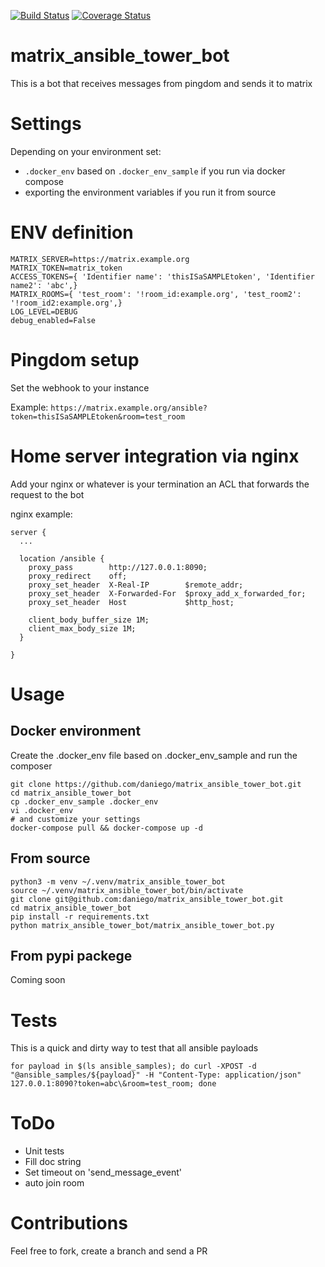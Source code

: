 [![Build Status](https://travis-ci.org/daniego/matrix_ansible_tower_bot.svg?branch=master)](https://travis-ci.org/daniego/matrix_ansible_tower_bot)
[![Coverage Status](https://coveralls.io/repos/github/daniego/matrix_ansible_tower_bot/badge.svg?branch=tests)](https://coveralls.io/github/daniego/matrix_ansible_tower_bot?branch=tests)

# matrix_ansible_tower_bot

This is a bot that receives messages from pingdom and sends it to matrix

# Settings
Depending on your environment set:
- `.docker_env` based on `.docker_env_sample` if you run via docker compose
- exporting the environment variables if you run it from source

# ENV definition
```
MATRIX_SERVER=https://matrix.example.org
MATRIX_TOKEN=matrix_token
ACCESS_TOKENS={ 'Identifier name': 'thisISaSAMPLEtoken', 'Identifier name2': 'abc',}
MATRIX_ROOMS={ 'test_room': '!room_id:example.org', 'test_room2': '!room_id2:example.org',}
LOG_LEVEL=DEBUG
debug_enabled=False
```

# Pingdom setup
Set the webhook to your instance

Example: `https://matrix.example.org/ansible?token=thisISaSAMPLEtoken&room=test_room`

# Home server integration via nginx
Add your nginx or whatever is your termination an ACL that forwards the request to the bot

nginx example:
```
server {
  ...

  location /ansible {
    proxy_pass        http://127.0.0.1:8090;
    proxy_redirect    off;
    proxy_set_header  X-Real-IP        $remote_addr;
    proxy_set_header  X-Forwarded-For  $proxy_add_x_forwarded_for;
    proxy_set_header  Host             $http_host;

    client_body_buffer_size 1M;
    client_max_body_size 1M;
  }

}
```
# Usage
Docker environment
------------------
Create the .docker_env file based on .docker_env_sample and run the composer
```
git clone https://github.com/daniego/matrix_ansible_tower_bot.git
cd matrix_ansible_tower_bot
cp .docker_env_sample .docker_env
vi .docker_env
# and customize your settings
docker-compose pull && docker-compose up -d
```
From source
-----------
```
python3 -m venv ~/.venv/matrix_ansible_tower_bot
source ~/.venv/matrix_ansible_tower_bot/bin/activate
git clone git@github.com:daniego/matrix_ansible_tower_bot.git
cd matrix_ansible_tower_bot
pip install -r requirements.txt
python matrix_ansible_tower_bot/matrix_ansible_tower_bot.py
```
From pypi packege
-----------
Coming soon

# Tests
This is a quick and dirty way to test that all ansible payloads
```
for payload in $(ls ansible_samples); do curl -XPOST -d "@ansible_samples/${payload}" -H "Content-Type: application/json" 127.0.0.1:8090?token=abc\&room=test_room; done
```

# ToDo
- Unit tests
- Fill doc string
- Set timeout on 'send_message_event'
- auto join room

# Contributions
Feel free to fork, create a branch and send a PR
